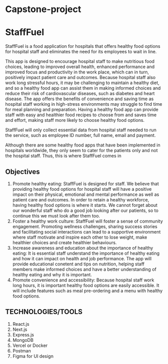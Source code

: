 # Capstone-project
# StaffFuel

StaffFuel is a food application for hospitals that offers healthy food options for hospital staff and eliminates the need for its employees to wait in line. 

This app is designed to encourage hospital staff to make nutritious food choices, leading to improved overall health, enhanced performance and improved focus and productivity in the work place, which can in turn, positively impact patient care and outcomes. Because hospital staff also work long stressful hours, it may be challenging to maintain a healthy diet, and so a healthy food app can assist them in making informed choices and reduce their risk of cardiovascular diseases, such as diabetes and heart disease. The app offers the benefits of convenience and saving time as hospital staff working in high-stress environments may struggle to find time for meal planning and preparation. Having a healthy food app can provide staff with easy and healthier food recipes to choose from and saves time and effort, making staff more likely to choose healthy food options. 

StaffFuel will only collect essential data from hospital staff needed to run the service, such as employee ID number, full name, email and payment. 

Although there are some healthy food apps that have been implemented in hospitals worldwide, they only seem to cater for the patients only and not the hospital staff. Thus, this is where StaffFuel comes in

## Objectives
1) Promote healthy eating: StaffFuel is designed for staff. We believe that providing healthy food options for hospital staff will have a positive impact on their physical, emotional and mental performance as well as patient care and outcomes. In order to retain a healthy workforce, having healthy food options is where it starts. We cannot forget about our wonderful staff who do a good job looking after our patients, so to continue this we must look after them too.
2) Foster a healthy work culture: StaffFuel will foster a sense of community engagement. Promoting wellness challenges, sharing success stories and facilitating social interactions can lead to a supportive environment where staff motivate and inspire each other to lose weight, make healthier choices and create healthier behaviours.
3) Increase awareness and education about the importance of healthy eating: It is essential staff understand the importance of healthy eating and how it can impact on health and job performance. The app will provide
educational conetent and tips on nutrition, helping staff members make informed choices and have a better understanding of healthy eating and why it is important.
4) Promote convenience and accessibility: Because hospital staff work long hours, it is important healthy food options are easily accessible. It will include features such as meal pre-ordering and a menu with healthy
food options.

## TECHNOLOGIES/TOOLS 
1. React.js
2. Next.js
3. Express.js
4. MongoDB
5. Vercel or Docker
6. Postman
7. Figma for UI design


